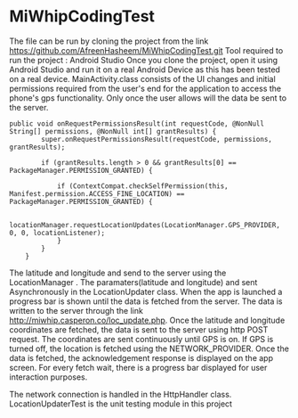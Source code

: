 # MiWhipCodingTest
The file can be run by cloning the project from the link https://github.com/AfreenHasheem/MiWhipCodingTest.git
Tool required to run the project : Android Studio
Once you clone the project, open it using Android Studio and run it on a real Android Device as this has been tested on a real device.
MainActivity.class consists of the UI changes and initial permissions required from the user's end for the application to access the phone's gps functionality. Only once the user allows will the data be sent to the server.



```
public void onRequestPermissionsResult(int requestCode, @NonNull String[] permissions, @NonNull int[] grantResults) {
        super.onRequestPermissionsResult(requestCode, permissions, grantResults);

        if (grantResults.length > 0 && grantResults[0] == PackageManager.PERMISSION_GRANTED) {

            if (ContextCompat.checkSelfPermission(this, Manifest.permission.ACCESS_FINE_LOCATION) == PackageManager.PERMISSION_GRANTED) {

                locationManager.requestLocationUpdates(LocationManager.GPS_PROVIDER, 0, 0, locationListener);
            }
        }
    }
```

The latitude and longitude and send to the server using the LocationManager . The paramaters(latitude and longitude) and sent Asynchronously in the LocationUpdater class. When the app is launched a progress bar is shown until the data is fetched from the server. The data is written to the server through the link http://miwhip.casperon.co/loc_update.php. Once the latitude and longitude coordinates are fetched, the data is sent to the server using http POST request. The coordinates are sent continuously until GPS is on. If GPS is turned off, the location is fetched using the NETWORK_PROVIDER.
Once the data is fetched, the acknowledgement response is displayed on the app screen. For every fetch wait, there is a progress bar displayed for user interaction purposes.

The network connection is handled in the HttpHandler class.
LocationUpdaterTest is the unit testing module in this project
